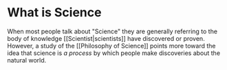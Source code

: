 # What is Science

When most people talk about "Science" they are generally referring to the body of knowledge [[Scientist|scientists]] have discovered or proven. However, a study of the [[Philosophy of Science]] points more toward the idea that science is *a process* by which people make discoveries about the natural world.